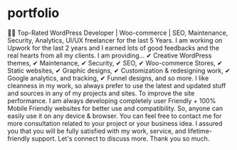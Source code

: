 # portfolio
🥇🥇 Top-Rated WordPress Developer | Woo-commerce | SEO, Maintenance, Security, Analytics, UI/UX freelancer for the last 5 Years. I am working on Upwork for the last 2 years and I earned lots of good feedbacks and the real hearts from all my clients. I am providing...  ✔ Creative WordPress themes, ✔ Maintenance, ✔ Security, ✔ SEO, ✔ Woo-commerce Stores, ✔ Static websites, ✔ Graphic designs, ✔ Customization &amp; redesigning work, ✔ Google analytics, and tracking, ✔ Funnel designs, and so more.  I like cleanness in my work, so always prefer to use the latest and updated stuff and sources in any of my projects and sites. To improve the site performance.  I am always developing completely user Friendly + 100% Mobile Friendly websites for better use and compatibility. So, anyone can easily use it on any device &amp; browser. You can feel free to contact me for more consultation related to your project or your business idea. I assured you that you will be fully satisfied with my work, service, and lifetime-friendly support.  Let's connect to discuss more. Thank you so much.
